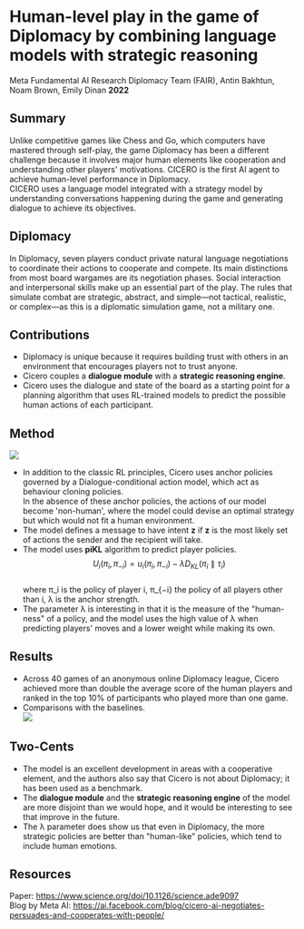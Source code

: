 # Human-level play in the game of Diplomacy by combining language models with strategic reasoning

Meta Fundamental AI Research Diplomacy Team (FAIR), Antin Bakhtun, Noam Brown, Emily Dinan **2022**

## Summary

Unlike competitive games like Chess and Go, which computers have mastered through self-play, the game Diplomacy has been a different challenge because it involves major human elements
like cooperation and understanding other players' motivations. CICERO is the first AI agent to achieve human-level performance in Diplomacy.<br>
CICERO uses a language model integrated with a strategy model by understanding conversations happening during the game and generating dialogue to achieve its objectives.

## Diplomacy
In Diplomacy, seven players conduct private natural language negotiations to coordinate their actions to cooperate and compete.
Its main distinctions from most board wargames are its negotiation phases. Social interaction and interpersonal skills make up an essential part of the play.
The rules that simulate combat are strategic, abstract, and simple—not tactical, realistic, or complex—as this is a diplomatic simulation game, not a military one.

## Contributions

- Diplomacy is unique because it requires building trust with others in an environment that encourages players not to trust anyone.
- Cicero couples a **dialogue module** with a **strategic reasoning engine**.
- Cicero uses the dialogue and state of the board as a starting point for a planning algorithm that uses RL-trained models to predict the possible human actions of each participant.

## Method

<img src='../images/Cicero_architecture.PNG'> <br> 
- In addition to the classic RL principles, Cicero uses anchor policies governed by a Dialogue-conditional action model, which act as behaviour cloning policies.<br>
  In the absence of these anchor policies, the actions of our model become 'non-human', where the model could devise an optimal strategy but which
  would not fit a human environment.
- The model defines a message to have intent **z** if **z** is the most likely set of actions the sender and the recipient will take.
- The model uses **piKL** algorithm to predict player policies.<br>
  $${U_i(π_i,π_{−i})=u_i(π_i,π_{−i})−λD_{KL}(π_i∥τ_i)}$$
  <br>
  where π_i is the policy of player i, π_{−i} the policy of all players other than i, λ is the anchor strength. <br>
- The parameter λ is interesting in that it is the measure of the "human-ness" of a policy, and the model uses the high value of λ when predicting players' moves
  and a lower weight while making its own.

## Results

- Across 40 games of an anonymous online Diplomacy league, Cicero achieved more than double the average score of the human players and ranked in the top 10% of participants who played more than one game.
- Comparisons with the baselines. <br>
<img src='../images/Cicero_results.PNG'> <br>

## Two-Cents

- The model is an excellent development in areas with a cooperative element, and the authors also say that Cicero is not about Diplomacy; it has been used as a benchmark.
- The **dialogue module** and the **strategic reasoning engine** of the model are more disjoint than we would hope, and it would be interesting to see that improve in the future.
- The λ parameter does show us that even in Diplomacy, the more strategic policies are better than "human-like" policies, which tend to include human emotions. 

## Resources

Paper: https://www.science.org/doi/10.1126/science.ade9097
<br>Blog by Meta AI: https://ai.facebook.com/blog/cicero-ai-negotiates-persuades-and-cooperates-with-people/
